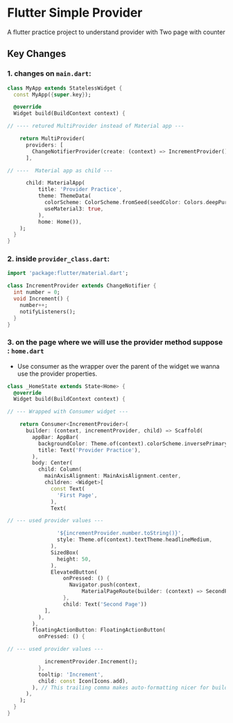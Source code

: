 # Flutter Simple Provider

A flutter practice project to understand provider with Two page with counter

## Key Changes

### 1. changes on `main.dart`:

```dart
class MyApp extends StatelessWidget {
  const MyApp({super.key});

  @override
  Widget build(BuildContext context) {

// ---- retured MultiProvider instead of Material app ---

    return MultiProvider(
      providers: [
        ChangeNotifierProvider(create: (context) => IncrementProvider()),
      ],

// ----  Material app as child ---

      child: MaterialApp(
          title: 'Provider Practice',
          theme: ThemeData(
            colorScheme: ColorScheme.fromSeed(seedColor: Colors.deepPurple),
            useMaterial3: true,
          ),
          home: Home()),
    );
  }
}
```

### 2. inside `provider_class.dart`:

```dart
import 'package:flutter/material.dart';

class IncrementProvider extends ChangeNotifier {
  int number = 0;
  void Increment() {
    number++;
    notifyListeners();
  }
}
```

### 3. on the page where we will use the provider method suppose : `home.dart`

- Use consumer as the wrapper over the parent of the widget we wanna use the provider properties.

```dart
class _HomeState extends State<Home> {
  @override
  Widget build(BuildContext context) {

// --- Wrapped with Consumer widget ---

    return Consumer<IncrementProvider>(
      builder: (context, incrementProvider, child) => Scaffold(
        appBar: AppBar(
          backgroundColor: Theme.of(context).colorScheme.inversePrimary,
          title: Text('Provider Practice'),
        ),
        body: Center(
          child: Column(
            mainAxisAlignment: MainAxisAlignment.center,
            children: <Widget>[
              const Text(
                'First Page',
              ),
              Text(

// --- used provider values ---

                '${incrementProvider.number.toString()}',
                style: Theme.of(context).textTheme.headlineMedium,
              ),
              SizedBox(
                height: 50,
              ),
              ElevatedButton(
                  onPressed: () {
                    Navigator.push(context,
                        MaterialPageRoute(builder: (context) => SecondPage()));
                  },
                  child: Text('Second Page'))
            ],
          ),
        ),
        floatingActionButton: FloatingActionButton(
          onPressed: () {

// --- used provider values ---

            incrementProvider.Increment();
          },
          tooltip: 'Increment',
          child: const Icon(Icons.add),
        ), // This trailing comma makes auto-formatting nicer for build methods.
      ),
    );
  }
}

```
